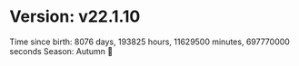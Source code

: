 # Version: v22.1.10
Time since birth: 8076 days, 193825 hours, 11629500 minutes, 697770000 seconds
Season: Autumn 🍁
